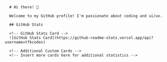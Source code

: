 
      # Hi there! 👋

      Welcome to my GitHub profile! I'm passionate about coding and ui/ux.

      ## GitHub Stats

      <!-- GitHub Stats Card -->
      ![GitHub Stats Card](https://github-readme-stats.vercel.app/api?username=tfkcodes)

      <!-- Additional Custom Cards -->
      <!-- Insert more cards here for additional statistics -->
    